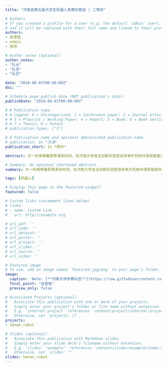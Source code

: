 ```yaml
---
title: "河南省第五届大学生机器人竞赛创意组 | 二等奖"

# Authors
# If you created a profile for a user (e.g. the default `admin` user), write the username (folder name) here 
# and it will be replaced with their full name and linked to their profile.
authors:
- 吴雪铭
- admin
- 徐欣

# Author notes (optional)
author_notes:
- "队长"
- "队员"
- "队员"

date: "2018-08-01T00:00:00Z"
doi: ""

# Schedule page publish date (NOT publication's date).
publishDate: "2018-08-01T00:00:00Z"

# # Publication type.
# # Legend: 0 = Uncategorized; 1 = Conference paper; 2 = Journal article;
# # 3 = Preprint / Working Paper; 4 = Report; 5 = Book; 6 = Book section;
# # 7 = Thesis; 8 = Patent
# publication_types: ["1"]

# # Publication name and optional abbreviated publication name.
# publication: In *天津*
publication_short: In *郑州*

abstract: 大一利用寒暑假等课余时间，在河南大学自主创新实验室自学单片机制作简易智能车，学习使用Keil和Proteus。

# Summary. An optional shortened abstract.
summary: 大一利用寒暑假等课余时间，在河南大学自主创新实验室自学单片机制作简易智能车，学习使用Keil和Proteus。

tags: [机器人]

# Display this page in the Featured widget?
featured: false

# Custom links (uncomment lines below)
# links:
# - name: Custom Link
#   url: http://example.org

# url_pdf: ''
# url_code: ''
# url_dataset: ''
# url_poster: ''
# url_project: ''
# url_slides: ''
# url_source: ''
# url_video: ''

# Featured image
# To use, add an image named `featured.jpg/png` to your page's folder. 
image:
  caption: 'Note: [**河南大学参赛队伍**](https://raw.githubusercontent.com/pengxinyi-up/academic-page/master/images/2019robot.jpg)'
  focal_point: "这是啥"
  preview_only: false

# Associated Projects (optional).
#   Associate this publication with one or more of your projects.
#   Simply enter your project's folder or file name without extension.
#   E.g. `internal-project` references `content/project/internal-project/index.md`.
#   Otherwise, set `projects: []`.
projects:
- henan_robot

# Slides (optional).
#   Associate this publication with Markdown slides.
#   Simply enter your slide deck's filename without extension.
#   E.g. `slides: "example"` references `content/slides/example/index.md`.
#   Otherwise, set `slides: ""`.
slides: henan_robot
---
```

